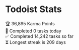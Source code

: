 
# Todoist Stats

<!-- TODO-IST:START -->
🏆  36,895 Karma Points           
🌸  Completed 0 tasks today           
✅  Completed 14,242 tasks so far           
⏳  Longest streak is 209 days
<!-- TODO-IST:END -->
